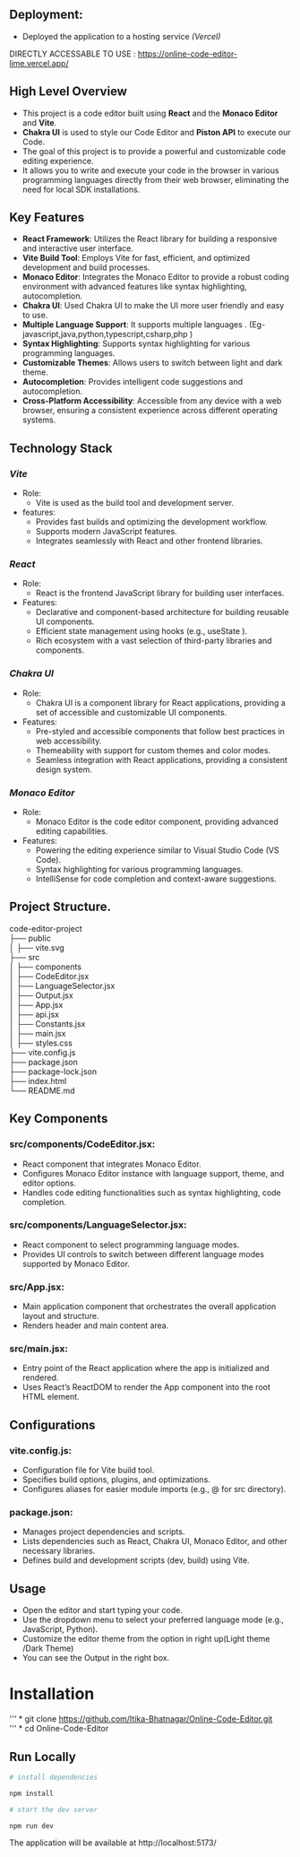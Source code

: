 ## Deployment:

* Deployed the application to a hosting service *(Vercel)*  

DIRECTLY ACCESSABLE TO USE : https://online-code-editor-lime.vercel.app/



## High Level Overview

* This project is a code editor built using **React** and the **Monaco Editor** and **Vite**.  
* **Chakra UI** is used to style our Code Editor and **Piston API** to execute our Code.  
* The goal of this project is to provide a powerful and customizable code editing experience.  
* It allows you to write and execute your code in the browser in various programming languages directly from their web browser, eliminating the need for local SDK installations.  



## Key Features
* **React Framework**: Utilizes the React library for building a responsive and interactive user interface.  
* **Vite Build Tool**: Employs Vite for fast, efficient, and optimized development and build processes.  
* **Monaco Editor**: Integrates the Monaco Editor to provide a robust coding environment with advanced features like syntax highlighting, autocompletion.
* **Chakra UI**: Used Chakra UI to make the UI more user friendly and easy to use.  
* **Multiple Language Support**: It supports multiple languages . (Eg- javascript,java,python,typescript,csharp,php )  
* **Syntax Highlighting**: Supports syntax highlighting for various programming languages.  
* **Customizable Themes**: Allows users to switch between light and dark theme.  
* **Autocompletion**: Provides intelligent code suggestions and autocompletion.
* **Cross-Platform Accessibility**: Accessible from any device with a web browser, ensuring a consistent experience across different operating systems.  



## Technology Stack
### *Vite*

* Role:  
  * Vite is used as the build tool and development server.  
* features:   
  * Provides fast builds and optimizing the development workflow.  
  * Supports modern JavaScript features.  
  * Integrates seamlessly with React and other frontend libraries.  
 
### *React*

* Role:
  * React is the frontend JavaScript library for building user interfaces.  
* Features:  
  * Declarative and component-based architecture for building reusable UI components.  
  * Efficient state management using hooks (e.g., useState ).  
  * Rich ecosystem with a vast selection of third-party libraries and components.  

### *Chakra UI*

* Role:  
  * Chakra UI is a component library for React applications, providing a set of accessible and customizable UI components.  
* Features:    
  * Pre-styled and accessible components that follow best practices in web accessibility.  
  * Themeability with support for custom themes and color modes.  
  * Seamless integration with React applications, providing a consistent design system.

### *Monaco Editor*

* Role:    
  * Monaco Editor is the code editor component, providing advanced editing capabilities.  
* Features:    
  * Powering the editing experience similar to Visual Studio Code (VS Code).  
  * Syntax highlighting for various programming languages.  
  * IntelliSense for code completion and context-aware suggestions.  


  
## Project Structure.  
code-editor-project   
├── public  
│ ├── vite.svg  
├── src  
│ ├── components  
│ ├── CodeEditor.jsx  
│ ├── LanguageSelector.jsx  
│ ├── Output.jsx  
│ ├── App.jsx  
│ ├── api.jsx  
│ ├── Constants.jsx  
│ ├── main.jsx  
│ ├── styles.css  
├── vite.config.js  
├── package.json  
├── package-lock.json  
├── index.html  
└── README.md  



## Key Components

### src/components/CodeEditor.jsx:
* React component that integrates Monaco Editor.  
* Configures Monaco Editor instance with language support, theme, and editor options.  
* Handles code editing functionalities such as syntax highlighting, code completion.

### src/components/LanguageSelector.jsx:
* React component to select programming language modes.  
* Provides UI controls to switch between different language modes supported by Monaco Editor.

### src/App.jsx:
* Main application component that orchestrates the overall application layout and structure.  
* Renders header and main content area.  

### src/main.jsx:
* Entry point of the React application where the app is initialized and rendered.
* Uses React’s ReactDOM to render the App component into the root HTML element.

## Configurations

### vite.config.js:  
* Configuration file for Vite build tool.   
* Specifies build options, plugins, and optimizations.   
* Configures aliases for easier module imports (e.g., @ for src directory).
  
### package.json:
* Manages project dependencies and scripts.  
* Lists dependencies such as React, Chakra UI, Monaco Editor, and other necessary libraries.  
* Defines build and development scripts (dev, build) using Vite.  



## Usage
* Open the editor and start typing your code.  
* Use the dropdown menu to select your preferred language mode (e.g., JavaScript, Python).  
* Customize the editor theme from the option in right up(Light theme /Dark Theme)  
* You can see the Output in the right box.  



# Installation 
''' * git clone https://github.com/Itika-Bhatnagar/Online-Code-Editor.git  
''' * cd Online-Code-Editor  


## Run Locally

```bash  
# install dependencies  

npm install  

# start the dev server  

npm run dev
```
The application will be available at http://localhost:5173/


